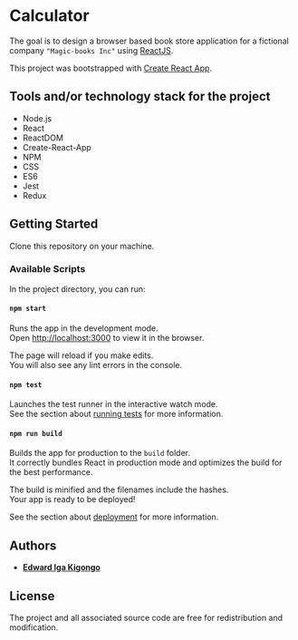 # Calculator

The goal is to design a browser based book store application for a fictional company `"Magic-books Inc"` using [ReactJS](https://reactjs.org/).

This project was bootstrapped with [Create React App](https://github.com/facebook/create-react-app).

## Tools and/or technology stack for the project
  - Node.js
  - React
  - ReactDOM
  - Create-React-App
  - NPM
  - CSS
  - ES6
  - Jest
  - Redux

## Getting Started

Clone this repository on your machine.

### Available Scripts

In the project directory, you can run:

#### `npm start`

Runs the app in the development mode.<br />
Open [http://localhost:3000](http://localhost:3000) to view it in the browser.

The page will reload if you make edits.<br />
You will also see any lint errors in the console.

#### `npm test`

Launches the test runner in the interactive watch mode.<br />
See the section about [running tests](https://facebook.github.io/create-react-app/docs/running-tests) for more information.

#### `npm run build`

Builds the app for production to the `build` folder.<br />
It correctly bundles React in production mode and optimizes the build for the best performance.

The build is minified and the filenames include the hashes.<br />
Your app is ready to be deployed!

See the section about [deployment](https://facebook.github.io/create-react-app/docs/deployment) for more information.

## Authors

* [**Edward Iga Kigongo**](github.com/igakigongo)

## License

The project and all associated source code are free for redistribution and modification.